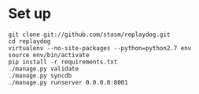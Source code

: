 Set up
======

    git clone git://github.com/stasm/replaydog.git
    cd replaydog
    virtualenv --no-site-packages --python=python2.7 env
    source env/bin/activate
    pip install -r requirements.txt
    ./manage.py validate
    ./manage.py syncdb
    ./manage.py runserver 0.0.0.0:8001

